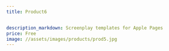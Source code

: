 ```yaml
---
title: Product6


description_markdown: Screenplay templates for Apple Pages
price: Free
image: //assets/images/products/prod5.jpg
---
```

